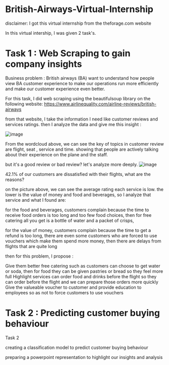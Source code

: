 # British-Airways-Virtual-Internship

disclaimer: I got this virtual internship from the theforage.com website

In this virtual intership, I was given 2 task's.

# Task 1 : Web Scraping to gain company insights
Business problem : British airways (BA) want to understand how people view BA customer experience to make our operations run more efficiently and make our customer experience even better.

For this task, I did web scraping using the beautifulsoup library on the following website: https://www.airlinequality.com/airline-reviews/british-airways

from that website, I take the information I need like customer reviews and services ratings. then I analyze the data and give me this insight :

![image](https://github.com/arunmoorthy98/British-Airways-Virtual-Internship/assets/143091783/8e48483a-1fa4-4e2f-b44b-dde7b32362b0)



From the wordcloud above, we can see the key of topics in customer review are flight, seat , service and time. showing that people are actively talking about their experience on the plane and the staff.

but it's a good review or bad review? let's analyze more deeply.
![image](https://github.com/arunmoorthy98/British-Airways-Virtual-Internship/assets/143091783/b4da9040-8072-4bcf-a6d1-9636f432d8f9)


42.1% of our customers are dissatisfied with their flights, what are the reasons?

on the picture above, we can see the average rating each service is low. the lower is the value of money and food and beverages, so I analyze that service and what I found are:

for the food and beverages, customers complain because the time to receive food orders is too long and too few food choices, then for free catering all you get is a bottle of water and a packet of crisps,

for the value of money, customers complain because the time to get a refund is too long, there are even some customers who are forced to use vouchers which make them spend more money, then there are delays from flights that are quite long

then for this problem, I propose :

Give them better free catering such as customers can choose to get water or soda, then for food they can be given pastries or bread so they feel more full
Highlight services can order food and drinks before the flight so they can order before the flight and we can prepare those orders more quickly
Give the valueable voucher to customer and provide education to employees so as not to force customers to use vouchers


# Task 2 : Predicting customer buying behaviour
Task 2

creating a classification model to predict customer buying behaviour

preparing a powerpoint representation to highlight our insights and analysis
